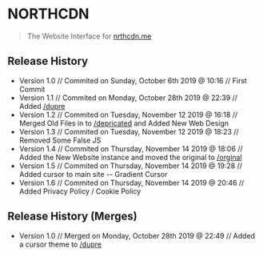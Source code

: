 # NORTHCDN
> The Website Interface for [nrthcdn.me](https://nrthcdn.me)

## Release History
* Version 1.0 // Commited on Sunday, October 6th 2019 @ 10:16 // First Commit
* Version 1.1 // Commited on Monday, October 28th 2019 @ 22:39 // Added [/dupre](https://github.com/CarbonTTV/NorthCDN/tree/master/dupre)
* Version 1.2 // Commited on Tuesday, November 12 2019 @ 16:18 // Merged Old Files in to [/depricated](https://github.com/CarbonTTV/NorthCDN/tree/master/depricated/) and Added New Web Design
* Version 1.3 // Commited on Tuesday, November 12 2019 @ 18:23 // Removed Some False JS
* Version 1.4 // Commited on Thursday, November 14 2019 @ 18:06 // Added the New Website instance and moved the original to [/orginal](https://github.com/CarbonTTV/NorthCDN/tree/master/original)
* Version 1.5 // Commited on Thursday, November 14 2019 @ 19:28 // Added cursor to main site -- Gradient Cursor
* Version 1.6 // Commited on Thursday, November 14 2019 @ 20:46 // Added Privacy Policy / Cookie Policy

## Release History (Merges)
* Version 1.0 // Merged on Monday, October 28th 2019 @ 22:49 // Added a cursor theme to [/dupre](https://github.com/CarbonTTV/NorthCDN/tree/master/dupre)